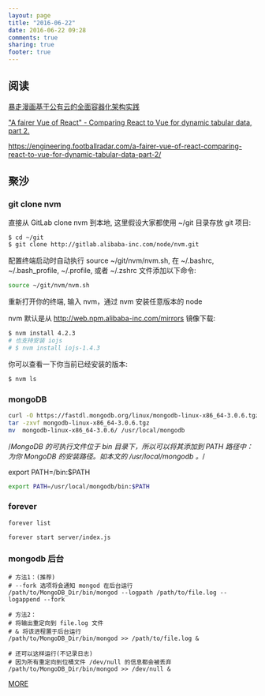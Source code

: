 ```yaml
---
layout: page
title: "2016-06-22"
date: 2016-06-22 09:28
comments: true
sharing: true
footer: true
---
```


## 阅读

[暴走漫画基于公有云的全面容器化架构实践](https://www.sdk.cn/news/3927)

["A fairer Vue of React" - Comparing React to Vue for dynamic tabular data, part 2.](https://github.com/xitu/gold-miner/blob/master/TODO/a-fairer-vue-of-react-comparing-react-to-vue-for-dynamic-tabular-data-part-2.md)

https://engineering.footballradar.com/a-fairer-vue-of-react-comparing-react-to-vue-for-dynamic-tabular-data-part-2/


## 聚沙

### git clone nvm

直接从 GitLab clone nvm 到本地, 这里假设大家都使用 ~/git 目录存放 git 项目:

```sh
$ cd ~/git
$ git clone http://gitlab.alibaba-inc.com/node/nvm.git
```

配置终端启动时自动执行 source ~/git/nvm/nvm.sh, 在 ~/.bashrc, ~/.bash_profile, ~/.profile, 或者 ~/.zshrc 文件添加以下命令:

```sh
source ~/git/nvm/nvm.sh
```

重新打开你的终端, 输入 nvm，通过 nvm 安装任意版本的 node

nvm 默认是从 http://web.npm.alibaba-inc.com/mirrors 镜像下载:

```sh
$ nvm install 4.2.3
# 也支持安装 iojs
# $ nvm install iojs-1.4.3
```

你可以查看一下你当前已经安装的版本:

```sh
$ nvm ls
```

### mongoDB

```sh
curl -O https://fastdl.mongodb.org/linux/mongodb-linux-x86_64-3.0.6.tgz    # 下载
tar -zxvf mongodb-linux-x86_64-3.0.6.tgz                                   # 解压
mv  mongodb-linux-x86_64-3.0.6/ /usr/local/mongodb                         # 将解压包拷贝到指定目录
```

/*MongoDB 的可执行文件位于 bin 目录下，所以可以将其添加到 PATH 路径中：<mongodb-install-directory> 为你 MongoDB 的安装路径。如本文的 /usr/local/mongodb 。*/

export PATH=<mongodb-install-directory>/bin:$PATH

```sh
export PATH=/usr/local/mongodb/bin:$PATH
```


### forever

```sh
forever list
```

```sh
forever start server/index.js
```

### mongodb 后台

```text
# 方法1：(推荐)
# --fork 选项将会通知 mongod 在后台运行
/path/to/MongoDB_Dir/bin/mongod --logpath /path/to/file.log --logappend --fork

# 方法2：
# 将输出重定向到 file.log 文件
# & 将该进程置于后台运行
/path/to/MongoDB_Dir/bin/mongod >> /path/to/file.log &

# 还可以这样运行(不记录日志)
# 因为所有重定向到位桶文件 /dev/null 的信息都会被丢弃
/path/to/MongoDB_Dir/bin/mongod >> /dev/null &
```



[MORE](http://blog.mirreal.net/note/2016-06-22.html)

